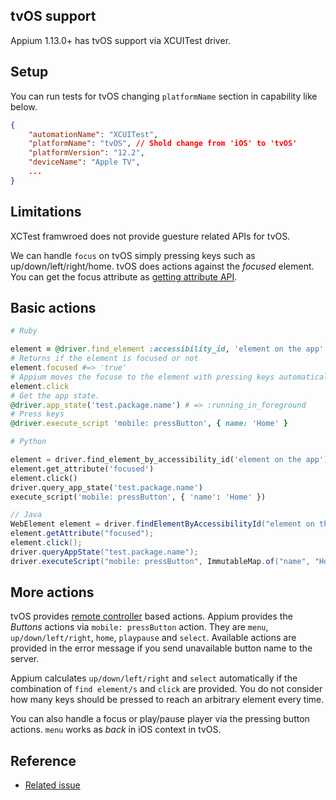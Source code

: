 ## tvOS support

Appium 1.13.0+ has tvOS support via XCUITest driver.

## Setup

You can run tests for tvOS changing `platformName` section in capability like below.

```json
{
    "automationName": "XCUITest",
    "platformName": "tvOS", // Shold change from 'iOS' to 'tvOS'
    "platformVersion": "12.2",
    "deviceName": "Apple TV",
    ...
}
```

## Limitations
XCTest framwroed does not provide guesture related APIs for tvOS.

We can handle `focus` on tvOS simply pressing keys such as up/down/left/right/home.
tvOS does actions against the _focused_ element. You can get the focus attribute as [getting attribute API](http://appium.io/docs/en/commands/element/attributes/attribute/).


## Basic actions

```ruby
# Ruby

element = @driver.find_element :accessibility_id, 'element on the app'
# Returns if the element is focused or not
element.focused #=> 'true'
# Appium moves the focuse to the element with pressing keys automatically and clicks it.
element.click
# Get the app state.
@driver.app_state('test.package.name') # => :running_in_foreground
# Press keys
@driver.execute_script 'mobile: pressButton', { name: 'Home' }
```

```Python
# Python

element = driver.find_element_by_accessibility_id('element on the app')
element.get_attribute('focused')
element.click()
driver.query_app_state('test.package.name')
execute_script('mobile: pressButton', { 'name': 'Home' })
```

```java
// Java
WebElement element = driver.findElementByAccessibilityId("element on the app");
element.getAttribute("focused");
element.click();
driver.queryAppState("test.package.name");
driver.executeScript("mobile: pressButton", ImmutableMap.of("name", "Home"));
```

## More actions
tvOS provides [remote controller](https://developer.apple.com/design/human-interface-guidelines/tvos/remote-and-controllers/remote/) based actions. Appium provides the _Buttons_ actions via `mobile: pressButton` action. They are `menu`, `up/down/left/right`, `home`, `playpause` and `select`. Available actions are provided in the error message if you send unavailable button name to the server.

Appium calculates `up/down/left/right` and `select` automatically if the combination of `find element/s` and `click` are provided. You do not consider how many keys should be pressed to reach an arbitrary element every time.

You can also handle a focus or play/pause player via the pressing button actions. `menu` works as _back_ in iOS context in tvOS.

## Reference
- [Related issue](https://github.com/appium/appium/pull/12401)
